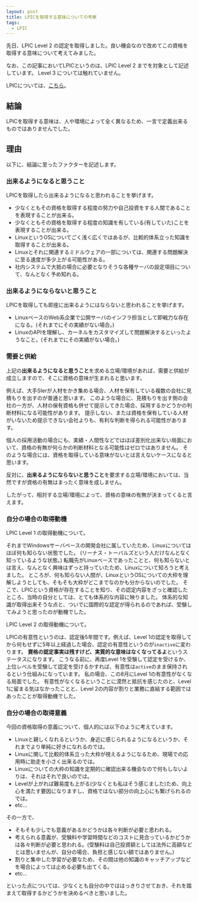 ```yaml
---
layout: post
title: LPICを取得する意味についての考察
tags:
  - LPIC
---
```


先日、LPIC Level 2 の認定を取得しました。良い機会なので改めてこの資格を取得する意味について考えてみました。

<!--more-->

なお、この記事においてLPICというのは、LPIC Level 2 までを対象として記述しています。
Level 3 については触れていません。

LPICについては、[こちら](http://www.lpi.or.jp/)。

## 結論

LPICを取得する意味は、人や環境によって全く異なるため、一言で定義出来るものではありませんでした。

## 理由

以下に、結論に至ったファクターを記述します。

### 出来るようになると思うこと

LPICを取得したら出来るようになると思われることを挙げます。

 * 少なくともその資格を取得する程度の努力や自己投資をする人間であることを表現することが出来る。
 * 少なくともその資格を取得する程度の知識を有している(有していた)ことを表現することが出来る。
 * LinuxというOSについてごく浅く広くではあるが、比較的体系立った知識を取得することが出来る。
 * Linuxとそれに関連するミドルウェアの一部については、関連する問題解決に至る速度が多少上がる可能性がある。
 * 社内システムで大抵の場合に必要となりそうな各種サーバの設定項目について、なんとなく予め知れる。

### 出来るようにならないと思うこと

LPICを取得しても即座に出来るようにはならないと思われることを挙げます。

 * LinuxベースのWeb系企業で公開サーバのインフラ担当として即戦力な存在になる。(それまでにその実績がない場合。)
 * LinuxのAPIを理解し、カーネルをカスタマイズして問題解決するといったようなこと。(それまでにその実績がない場合。)

### 需要と供給

上記の**出来るようになると思うこと**を求める立場/環境があれば、需要と供給が成立しますので、そこに資格の意味が生まれると思います。

例えば、大手SIerが人材をかき集める場合、人材を保有している複数の会社に見積もりを出すのが普通と思います。
このような場合に、見積もりを出す側の会社の一方が、人材の保有資格も併せて提示してきた場合、採用するかどうかの判断材料になる可能性があります。
提示しない、または資格を保有している人材がいないため提示できない会社よりも、有利な判断を得られる可能性があります。

個人の採用活動の場合にも、実績・人間性などではほぼ差別化出来ない局面において、資格の有無が何らかの判断材料となる可能性はゼロではありません。
そのような場合には、資格を取得している意味がないとは言えないケースになると思います。

反対に、**出来るようにならないと思うこと**を要求する立場/環境においては、当然ですが資格の有無はまったく意味を成しません。

したがって、相対する立場/環境によって、資格の意味の有無が決まってくると言えます。

### 自分の場合の取得動機

LPIC Level 1 の取得動機について。

それまでWindowsサーバベースの開発会社に属していたため、Linuxについてはほぼ何も知らない状態でした。
(リーナス・トーバルズという人だけなんとなく知っているような状態。)
転職先がLinuxベースであったことと、何も知らないとは言え、なんとなく興味はずっと持っていたため、Linuxについて知ろうと考えました。
ところが、何も知らない人間が、LinuxというOSについての大枠を理解しようとしても、そもそも大枠がどこまでなのかも分からないのでした。
そこで、LPICという資格が存在することを知り、その認定内容をざっと確認したところ、当時の自分としては、とても体系的な内容に映りました。
体系的な知識が取得出来そうな点と、ついでに国際的な認定が得られるのであれば、受験してみようと思ったのが動機でした。

LPIC Level 2 の取得動機について。

LPICの有意性というのは、認定後5年間です。例えば、Level 1の認定を取得してから何もせずに5年以上経過した場合、認定の有意性というのが`inactive`に変わります。
**資格の認定事実は残すけど、実質的な意味はなくなってるよ**というステータスになります。
こうなる前に、再度Level 1を受験して認定を受けるか、上位レベルを受験して認定を受けるかすれば、有意性は`active`のまま保持されるという仕組みになっています。
私の場合、この8月にLevel 1の有意性がなくなる局面でした。
有意性がなくなるということに漠然と抵抗を感じたのと、Level 1に留まる気はなかったことと、Level 2の内容が割りと業務に直結する範囲ではあったことが取得動機でした。

### 自分の場合の取得意義

今回の資格取得の意義について、個人的には以下のように考えています。

 * Linuxと親しくなれるというか、身近に感じられるようになるというか、それまでより単純に好きになれるのでは。
 * Linuxに関して比較的体系立った大枠が視えるようになるため、現場での応用時に助走を小さく出来るのでは。
 * Linuxについての大枠の知識を定期的に確認出来る機会なので何もしないよりは、それはそれで良いのでは。
 * Levelが上がれば難易度も上がる(少なくとも私はそう感じました)ため、向上心を満たす要因になりますし、資格ではない部分の向上心にも繋げられるのでは。
 * etc...

その一方で、

 * そもそも少しでも意義があるかどうかは各々判断が必要と思われる。
 * 考えられる意義が、受験料や学習時間などのコストに見合っているかどうかは各々判断が必要と思われる。(受験料は自己投資額としては法外に高額などとは思いませんが、自分の場合、負担と感じない額ではありません。)
 * 割りと集中した学習が必要なため、その間は他の知識のキャッチアップなどを場合によっては止める必要も出てくる。
 * etc...

といった点については、少なくとも自分の中でははっきりさせておき、それを踏まえて取得するかどうかを決めるべきと思いました。


